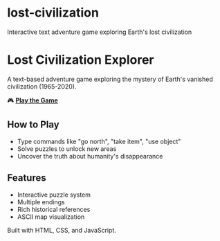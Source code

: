 # lost-civilization
Interactive text adventure game exploring Earth's lost civilization
# Lost Civilization Explorer

A text-based adventure game exploring the mystery of Earth's vanished civilization (1965-2020).

🎮 **[Play the Game](https://yourusername.github.io/lost-civilization-game)**

## How to Play
- Type commands like "go north", "take item", "use object"
- Solve puzzles to unlock new areas
- Uncover the truth about humanity's disappearance

## Features
- Interactive puzzle system
- Multiple endings
- Rich historical references
- ASCII map visualization

Built with HTML, CSS, and JavaScript.
